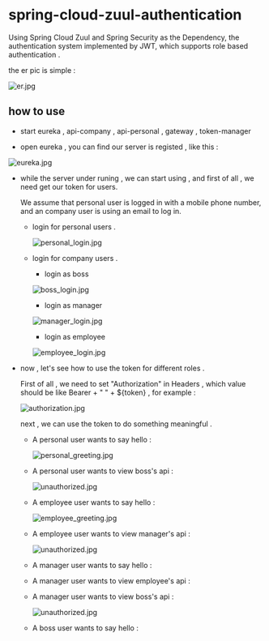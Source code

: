 # spring-cloud-zuul-authentication
Using Spring Cloud Zuul and Spring Security as the Dependency, the  authentication system implemented by JWT, which supports role based authentication . 

the er pic is simple : 

![er.jpg](https://github.com/liumapp/spring-cloud-zuul-authentication/blob/master/pic/er.jpg)

## how to use

* start eureka , api-company , api-personal , gateway , token-manager

* open eureka , you can find our server is registed , like this : 

![eureka.jpg](https://github.com/liumapp/spring-cloud-zuul-authentication/blob/master/pic/eureka.jpg)

* while the server under runing , we can start using , and first of all , we need get our token for users.
 
    We assume that personal user is logged in with a mobile phone number, and an company user is using an email to log in.

    * login for personal users .
    
        ![personal_login.jpg](https://github.com/liumapp/spring-cloud-zuul-authentication/blob/master/pic/personal_login.jpg)
        
    * login for company users . 
    
        * login as boss
        
        ![boss_login.jpg](https://github.com/liumapp/spring-cloud-zuul-authentication/blob/master/pic/boss_login.jpg)
        
        * login as manager
        
        ![manager_login.jpg](https://github.com/liumapp/spring-cloud-zuul-authentication/blob/master/pic/manager_login.jpg)
        
        * login as employee
        
        ![employee_login.jpg](https://github.com/liumapp/spring-cloud-zuul-authentication/blob/master/pic/employee_login.jpg)

* now , let's see how to use the token for different roles . 

    First of all , we need to set "Authorization" in Headers , which value should be like Bearer + " " + ${token} , for example :  
    
    ![authorization.jpg](https://github.com/liumapp/spring-cloud-zuul-authentication/blob/master/pic/authorization.jpg)
    
    next , we can use the token to do something meaningful . 

    * A personal user wants to say hello :
    
        ![personal_greeting.jpg](https://github.com/liumapp/spring-cloud-zuul-authentication/blob/master/pic/personal_greeting.jpg)
     
    * A personal user wants to view boss's api :
    
        ![unauthorized.jpg](https://github.com/liumapp/spring-cloud-zuul-authentication/blob/master/pic/unauthorized.jpg)
     
    * A employee user wants to say hello :
    
        ![employee_greeting.jpg](https://github.com/liumapp/spring-cloud-zuul-authentication/blob/master/pic/employee_greeting.jpg)
     
    * A employee user wants to view manager's api :
     
        ![unauthorized.jpg](https://github.com/liumapp/spring-cloud-zuul-authentication/blob/master/pic/unauthorized.jpg)
     
    * A manager user wants to say hello :
     
    * A manager user wants to view employee's api :
     
    * A manager user wants to view boss's api :
    
        ![unauthorized.jpg](https://github.com/liumapp/spring-cloud-zuul-authentication/blob/master/pic/unauthorized.jpg)
     
    * A boss user wants to say hello : 
     
    